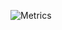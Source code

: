 ![Metrics](https://metrics.lecoq.io/zekxtreme?template=classic&languages=1&notable=1&repositories=1&repositories=100&repositories.batch=100&repositories.forks=false&repositories.affiliations=owner&languages.limit=8&languages.threshold=0%25&languages.colors=github&languages.sections=most-used&languages.indepth=false&languages.analysis.timeout=15&languages.categories=markup%2C%20programming&languages.recent.categories=markup%2C%20programming&languages.recent.load=300&languages.recent.days=14&notable.from=all&notable.repositories=false&notable.indepth=true&notable.types=commit&repositories.featured=akshettrj%2FAccess-Bot&config.timezone=Asia%2FKathmandu)
